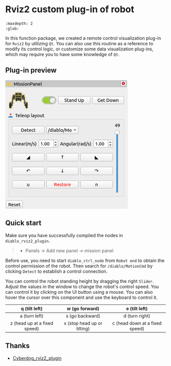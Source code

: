 # Rviz2 custom plug-in of robot

```{toctree}
:maxdepth: 2
:glob:
```

In this function package, we created a remote control visualization plug-in for `Rviz2` by utilizing `Qt`. You can also use this routine as a reference to modify its control logic, or customize some data visualization plug-ins, which may require you to have some knowledge of `Qt`.

## Plug-in preview

![rviz_plugin](../../../_static/rviz_plugin.png)

## Quick start

Make sure you have successfully compiled the nodes in `diablo_rviz2_plugin`.

> - Panels -> Add new panel -> mission panel

Before use, you need to start `diablo_ctrl_node` from `Robot end` to obtain the control permission of the robot. Then search for `/diablo/MotionCmd` by clicking `Detect` to establish a control connection.

You can control the robot standing height by dragging the right `Slider`. Adjust the values in the window to change the robot's control speed. You can control it by clicking on the UI button using a mouse. You can also hover the cursor over this component and use the keyboard to control it.

| q (tilt left)| w (go forward)| e (tilt left)|
|:----------:|:----------:|:----------:|
| a (turn left)| s (go backward)| d (turn right)|
| z (head up at a fixed speed)| x (stop head up or tilting)| c (head down at a fixed speed)|

## Thanks

- [Cyberdog_rviz2_plugin](https://github.com/linzhibo/Cyberdog_rviz2_plugin)